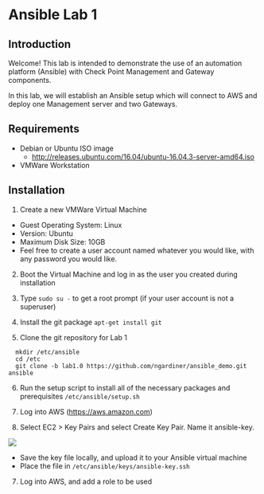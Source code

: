 # Ansible Lab 1

## Introduction
Welcome! This lab is intended to demonstrate the use of an automation platform (Ansible) with Check Point Management and Gateway components.

In this lab, we will establish an Ansible setup which will connect to AWS and deploy one Management server and two Gateways.

## Requirements
  - Debian or Ubuntu ISO image
    - http://releases.ubuntu.com/16.04/ubuntu-16.04.3-server-amd64.iso
  - VMWare Workstation

## Installation

  1. Create a new VMWare Virtual Machine

  - Guest Operating System: Linux
  - Version: Ubuntu
  - Maximum Disk Size: 10GB
  - Feel free to create a user account named whatever you would like, with any password you would like.

  2. Boot the Virtual Machine and log in as the user you created during installation

  3. Type ``sudo su -`` to get a root prompt (if your user account is not a superuser)

  4. Install the git package
  ```apt-get install git```

  5. Clone the git repository for Lab 1
  ```
    mkdir /etc/ansible
    cd /etc
    git clone -b lab1.0 https://github.com/ngardiner/ansible_demo.git ansible
  ```

  6. Run the setup script to install all of the necessary packages and prerequisites
  ``` /etc/ansible/setup.sh ```

  7. Log into AWS (https://aws.amazon.com)

  8. Select EC2 > Key Pairs and select Create Key Pair. Name it ansible-key.

  <img src="images/ssh1.png" />

  - Save the key file locally, and upload it to your Ansible virtual machine
  - Place the file in ``/etc/ansible/keys/ansible-key.ssh``

  7. Log into AWS, and add a role to be used
